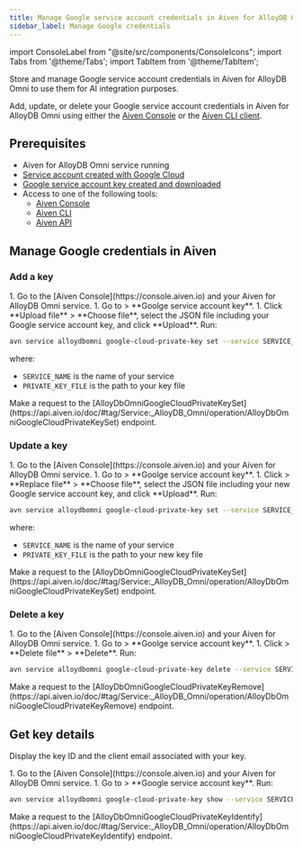 ```yaml
---
title: Manage Google service account credentials in Aiven for AlloyDB Omni
sidebar_label: Manage Google credentials
---
```


import ConsoleLabel from "@site/src/components/ConsoleIcons";
import Tabs from '@theme/Tabs';
import TabItem from '@theme/TabItem';

Store and manage Google service account credentials in Aiven for AlloyDB Omni to use them for AI integration purposes.

Add, update, or delete your Google service account credentials in Aiven for AlloyDB Omni
using either the [Aiven Console](https://console.aiven.io) or the
[Aiven CLI client](/docs/tools/cli).

## Prerequisites

- Aiven for AlloyDB Omni service running
- [Service account created with Google Cloud](https://cloud.google.com/iam/docs/service-accounts-create)
- [Google service account key created and downloaded](https://cloud.google.com/iam/docs/keys-create-delete#creating)
- Access to one of the following tools:
  - [Aiven Console](https://console.aiven.io)
  - [Aiven CLI](/docs/tools/cli)
  - [Aiven API](/docs/tools/api)

## Manage Google credentials in Aiven

### Add a key

<Tabs groupId="group1">
<TabItem value="gui" label="Console" default>
1. Go to the [Aiven Console](https://console.aiven.io) and your Aiven for AlloyDB Omni service.
1. Go to <ConsoleLabel name="generativeai"/> > **Goolge service account key**.
1. Click **Upload file** > **Choose file**, select the JSON file including your Google
   service account key, and click **Upload**.
</TabItem>
<TabItem value="cli" label="CLI">
Run:

```bash
avn service alloydbomni google-cloud-private-key set --service SERVICE_NAME --private-key-file PRIVATE_KEY_FILE
```

where:

- `SERVICE_NAME` is the name of your service
- `PRIVATE_KEY_FILE` is the path to your key file

</TabItem>
<TabItem value="api" label="API">
Make a request to the
[AlloyDbOmniGoogleCloudPrivateKeySet](https://api.aiven.io/doc/#tag/Service:_AlloyDB_Omni/operation/AlloyDbOmniGoogleCloudPrivateKeySet)
endpoint.
</TabItem>
</Tabs>

### Update a key

<Tabs groupId="group1">
<TabItem value="gui" label="Console" default>
1. Go to the [Aiven Console](https://console.aiven.io) and your Aiven for AlloyDB Omni service.
1. Go to <ConsoleLabel name="generativeai"/> > **Goolge service account key**.
1. Click <ConsoleLabel name="actions"/> > **Replace file** > **Choose file**, select the
   JSON file including your new Google service account key, and click **Upload**.
</TabItem>
<TabItem value="cli" label="CLI">
Run:

```bash
avn service alloydbomni google-cloud-private-key set --service SERVICE_NAME --private-key-file PRIVATE_KEY_FILE
```

where:

- `SERVICE_NAME` is the name of your service
- `PRIVATE_KEY_FILE` is the path to your new key file

</TabItem>
<TabItem value="api" label="API">
Make a request to the
[AlloyDbOmniGoogleCloudPrivateKeySet](https://api.aiven.io/doc/#tag/Service:_AlloyDB_Omni/operation/AlloyDbOmniGoogleCloudPrivateKeySet)
endpoint.
</TabItem>
</Tabs>

### Delete a key

<Tabs groupId="group1">
<TabItem value="gui" label="Console" default>
1. Go to the [Aiven Console](https://console.aiven.io) and your Aiven for AlloyDB Omni service.
1. Go to <ConsoleLabel name="generativeai"/> > **Goolge service account key**.
1. Click <ConsoleLabel name="actions"/> > **Delete file** > **Delete**.
</TabItem>
<TabItem value="cli" label="CLI">
Run:

```bash
avn service alloydbomni google-cloud-private-key delete --service SERVICE_NAME
```

</TabItem>
<TabItem value="api" label="API">
Make a request to the
[AlloyDbOmniGoogleCloudPrivateKeyRemove](https://api.aiven.io/doc/#tag/Service:_AlloyDB_Omni/operation/AlloyDbOmniGoogleCloudPrivateKeyRemove)
endpoint.
</TabItem>
</Tabs>

## Get key details

Display the key ID and the client email associated with your key.

<Tabs groupId="group1">
<TabItem value="gui" label="Console" default>
1. Go to the [Aiven Console](https://console.aiven.io) and your Aiven for AlloyDB Omni service.
1. Go to <ConsoleLabel name="generativeai"/> > **Google service account key**.
</TabItem>
<TabItem value="cli" label="CLI">
Run:

```bash
avn service alloydbomni google-cloud-private-key show --service SERVICE_NAME
```

</TabItem>
<TabItem value="api" label="API">
Make a request to the
[AlloyDbOmniGoogleCloudPrivateKeyIdentify](https://api.aiven.io/doc/#tag/Service:_AlloyDB_Omni/operation/AlloyDbOmniGoogleCloudPrivateKeyIdentify)
endpoint.
</TabItem>
</Tabs>

